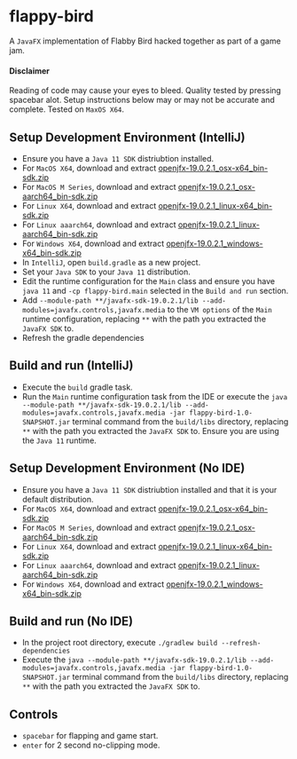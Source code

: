 # flappy-bird 
A `JavaFX` implementation of Flabby Bird hacked together as part of a game jam.

#### Disclaimer
Reading of code may cause your eyes to bleed. Quality tested by pressing spacebar alot. Setup instructions below may or may not be accurate and complete. Tested on `MaxOS X64`.

## Setup Development Environment (IntelliJ)
- Ensure you have a `Java 11 SDK` distriubtion installed.
- For `MacOS X64`, download and extract [openjfx-19.0.2.1_osx-x64_bin-sdk.zip](https://download2.gluonhq.com/openjfx/19.0.2.1/openjfx-19.0.2.1_osx-x64_bin-sdk.zip)
- For `MacOS M Series`, download and extract [openjfx-19.0.2.1_osx-aarch64_bin-sdk.zip](https://download2.gluonhq.com/openjfx/19.0.2.1/openjfx-19.0.2.1_osx-aarch64_bin-sdk.zip)
- For `Linux X64`, download and extract [openjfx-19.0.2.1_linux-x64_bin-sdk.zip](https://download2.gluonhq.com/openjfx/19.0.2.1/openjfx-19.0.2.1_linux-x64_bin-sdk.zip)
- For `Linux aaarch64`, download and extract [openjfx-19.0.2.1_linux-aarch64_bin-sdk.zip](https://download2.gluonhq.com/openjfx/19.0.2.1/openjfx-19.0.2.1_linux-aarch64_bin-sdk.zip)
- For `Windows X64`, download and extract [openjfx-19.0.2.1_windows-x64_bin-sdk.zip](https://download2.gluonhq.com/openjfx/19.0.2.1/openjfx-19.0.2.1_windows-x64_bin-sdk.zip)
- In `IntelliJ`, open `build.gradle` as a new project.
- Set your `Java SDK` to your `Java 11` distribution.
- Edit the runtime configuration for the `Main` class and ensure you have `java 11` and `-cp flappy-bird.main` selected in the `Build and run` section.
- Add `--module-path **/javafx-sdk-19.0.2.1/lib --add-modules=javafx.controls,javafx.media` to the `VM options` of the `Main` runtime configuration, replacing `**` with the path you extracted the `JavaFX SDK` to.
- Refresh the gradle dependencies

## Build and run (IntelliJ)
- Execute the `build` gradle task.
- Run the `Main` runtime configuration task from the IDE or execute the `java --module-path **/javafx-sdk-19.0.2.1/lib --add-modules=javafx.controls,javafx.media -jar flappy-bird-1.0-SNAPSHOT.jar` terminal command from the `build/libs` directory, replacing `**` with the path you extracted the `JavaFX SDK` to. Ensure you are using the `Java 11` runtime.

## Setup Development Environment (No IDE)
- Ensure you have a `Java 11 SDK` distriubtion installed and that it is your default distribution.
- For `MacOS X64`, download and extract [openjfx-19.0.2.1_osx-x64_bin-sdk.zip](https://download2.gluonhq.com/openjfx/19.0.2.1/openjfx-19.0.2.1_osx-x64_bin-sdk.zip)
- For `MacOS M Series`, download and extract [openjfx-19.0.2.1_osx-aarch64_bin-sdk.zip](https://download2.gluonhq.com/openjfx/19.0.2.1/openjfx-19.0.2.1_osx-aarch64_bin-sdk.zip)
- For `Linux X64`, download and extract [openjfx-19.0.2.1_linux-x64_bin-sdk.zip](https://download2.gluonhq.com/openjfx/19.0.2.1/openjfx-19.0.2.1_linux-x64_bin-sdk.zip)
- For `Linux aaarch64`, download and extract [openjfx-19.0.2.1_linux-aarch64_bin-sdk.zip](https://download2.gluonhq.com/openjfx/19.0.2.1/openjfx-19.0.2.1_linux-aarch64_bin-sdk.zip)
- For `Windows X64`, download and extract [openjfx-19.0.2.1_windows-x64_bin-sdk.zip](https://download2.gluonhq.com/openjfx/19.0.2.1/openjfx-19.0.2.1_windows-x64_bin-sdk.zip)

## Build and run (No IDE)
- In the project root directory, execute `./gradlew build --refresh-dependencies`
- Execute the `java --module-path **/javafx-sdk-19.0.2.1/lib --add-modules=javafx.controls,javafx.media -jar flappy-bird-1.0-SNAPSHOT.jar` terminal command from the `build/libs` directory, replacing `**` with the path you extracted the `JavaFX SDK` to.

## Controls
- `spacebar` for flapping and game start.
- `enter` for 2 second no-clipping mode.
